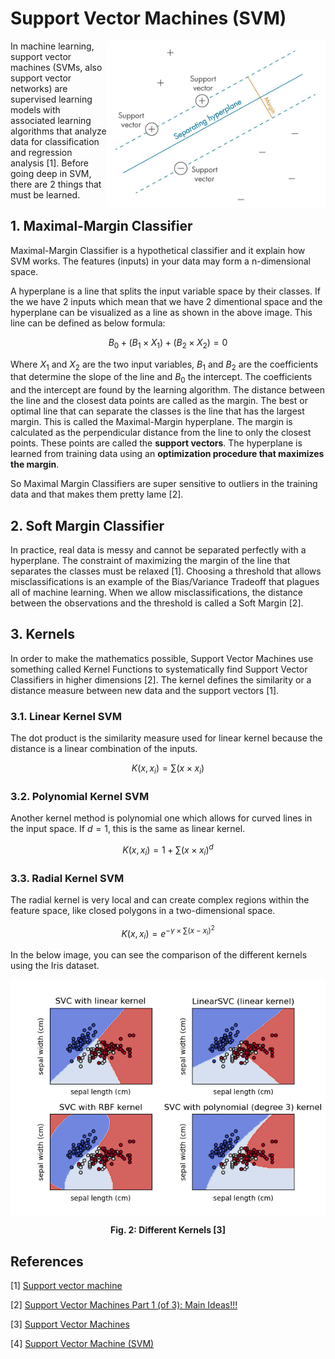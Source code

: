 # Support Vector Machines (SVM)

<img src='svm.jpeg' width='350' alt='Support Vector Machines' align='right' />
In machine learning, support vector machines (SVMs, also support vector networks) are supervised learning models with associated learning algorithms that analyze data for classification and regression analysis [1]. Before going deep in SVM, there are 2 things that must be learned.

## 1. Maximal-Margin Classifier

Maximal-Margin Classifier is a hypothetical classifier and it explain how SVM works. The features (inputs) in your data may form a n-dimensional space. 

A hyperplane is a line that splits the input variable space by their classes. If the we have 2 inputs which mean that we have 2 dimentional space and the hyperplane can be visualized as a line as shown in the above image. This line can be defined as below formula:

$$B_0 + (B_1 × X_1) + (B_2 × X_2) = 0$$

Where $X_1$ and $X_2$ are the two input variables, $B_1$ and $B_2$ are the coefficients that determine the slope of the line and $B_0$ the intercept. The coefficients and the intercept are found by the learning algorithm. The distance between the line and the closest data points are called as the margin. The best or optimal line that can separate the classes is the line that has the largest margin. This is called the Maximal-Margin hyperplane. The margin is calculated as the perpendicular distance from the line to only the closest points. These points are called the **support vectors**. The hyperplane is learned from training data using an **optimization procedure that maximizes the margin**. 

So Maximal Margin Classifiers are super sensitive to outliers in the training data and that makes them pretty lame [2].

## 2. Soft Margin Classifier

In practice, real data is messy and cannot be separated perfectly with a hyperplane. The constraint of maximizing the margin of the line that separates the classes must be relaxed [1]. Choosing a threshold that allows misclassifications is an example of the Bias/Variance Tradeoff that plagues all of machine learning. When we allow misclassifications, the distance between the observations and the threshold is called a Soft Margin [2].

## 3. Kernels

In order to make the mathematics possible, Support Vector Machines use something called Kernel Functions to systematically find Support Vector Classifiers in higher dimensions [2]. The kernel defines the similarity or a distance measure between new data and the support vectors [1].

### 3.1. Linear Kernel SVM
The dot product is the similarity measure used for linear kernel because the distance is a linear combination of the inputs.

$$K(x, x_i) = \sum(x \times x_i)$$

### 3.2. Polynomial Kernel SVM
Another kernel method is polynomial one which allows for curved lines in the input space. If $d=1$, this is the same as linear kernel.

$$K(x, x_i) = 1 + \sum(x \times x_i)^d$$

### 3.3. Radial Kernel SVM
The radial kernel is very local and can create complex regions within the feature space, like closed polygons in a two-dimensional space.

$$K(x, x_i) = e^{-\gamma \times \sum(x - x_i)^2}$$

In the below image, you can see the comparison of the different kernels using the Iris dataset.

<p align="center">
  <img src='sphx_glr_plot_iris_svc_001.png' width=550 align='center' alt='Support Vector Machine - Kernels' />
</p>
<p align="center">
    <b>Fig. 2: Different Kernels [3]</b>
</p>



## References

[1] [Support vector machine](https://en.wikipedia.org/wiki/Support_vector_machine)

[2] [Support Vector Machines Part 1 (of 3): Main Ideas!!!](https://www.youtube.com/watch?v=efR1C6CvhmE)

[3] [Support Vector Machines](https://scikit-learn.org/stable/modules/svm.html)

[4] [Support Vector Machine (SVM)](https://nl.mathworks.com/discovery/support-vector-machine.html)
